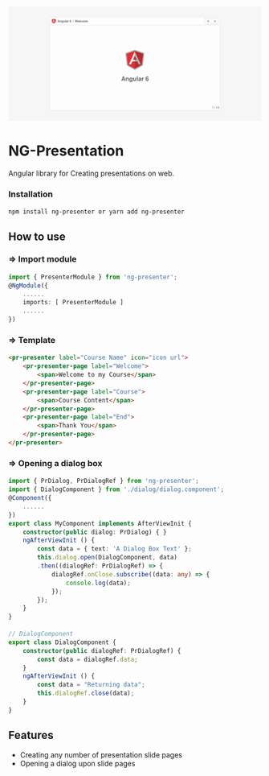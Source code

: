 ![ScreenShot](https://raw.githubusercontent.com/akgurjar/ng-presentation/master/src/assets/screenshot.png)
# NG-Presentation
Angular library for Creating presentations on web.
### Installation
```
npm install ng-presenter or yarn add ng-presenter 
```
## How to use
### => Import module
```typescript
import { PresenterModule } from 'ng-presenter';
@NgModule({
    ......
    imports: [ PresenterModule ]
    ......
})
```
### => Template
```html
<pr-presenter label="Course Name" icon="icon url">
    <pr-presenter-page label="Welcome">
        <span>Welcome to my Course</span>
    </pr-presenter-page>
    <pr-presenter-page label="Course">
        <span>Course Content</span>
    </pr-presenter-page>
    <pr-presenter-page label="End">
        <span>Thank You</span>
    </pr-presenter-page>
</pr-presenter>
```
### => Opening a dialog box
```typescript
import { PrDialog, PrDialogRef } from 'ng-presenter';
import { DialogComponent } from './dialog/dialog.component';
@Component({
    ......
})
export class MyComponent implements AfterViewInit {
    constructor(public dialog: PrDialog) { }
    ngAfterViewInit () {
        const data = { text: 'A Dialog Box Text' };
        this.dialog.open(DialogComponent, data)
        .then((dialogRef: PrDialogRef) => {
            dialogRef.onClose.subscribe((data: any) => {
                console.log(data);
            });
        });
    }
}

// DialogComponent
export class DialogComponent {
    constructor(public dialogRef: PrDialogRef) {
        const data = dialogRef.data;
    }
    ngAfterViewInit () {
        const data = "Returning data";
        this.dialogRef.close(data);
    }
}
```
## Features
* Creating any number of presentation slide pages
* Opening a dialog upon slide pages